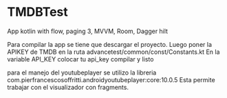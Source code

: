 # TMDBTest
App kotlin with flow, paging 3, MVVM, Room, Dagger hilt

Para compilar la app se tiene que descargar el proyecto.
Luego poner la APIKEY de TMDB en la ruta advancetest/common/const/Constants.kt
En la variable API_KEY colocar tu api_key
compilar y listo


para el manejo del youtubeplayer se utilizo la libreria com.pierfrancescosoffritti.androidyoutubeplayer:core:10.0.5
Esta permite trabajar con el visualizador con fragments.
